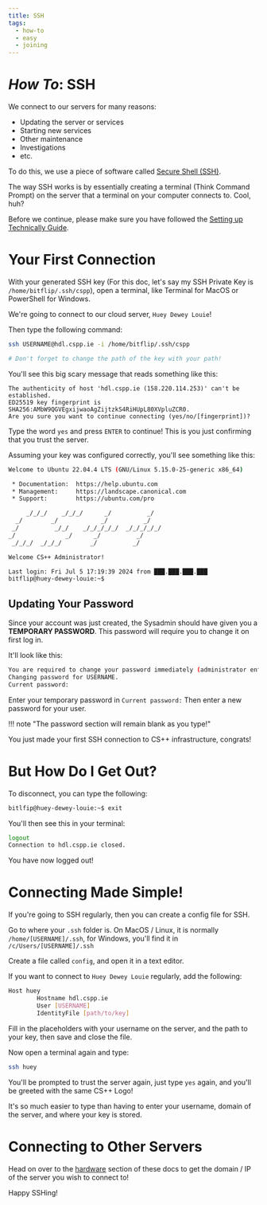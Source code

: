 ```yaml
---
title: SSH
tags:
  - how-to
  - easy
  - joining
---
```

# *How To*: SSH

We connect to our servers for many reasons:
- Updating the server or services
- Starting new services
- Other maintenance
- Investigations
- etc.

To do this, we use a piece of software called [Secure Shell (SSH)](https://en.wikipedia.org/wiki/Secure_Shell).

The way SSH works is by essentially creating a terminal (Think Command Prompt) on the server that a terminal on your computer connects to. Cool, huh?

Before we continue, please make sure you have followed the [Setting up Technically Guide](./joining-committee.md).

# Your First Connection
With your generated SSH key (For this doc, let's say my SSH Private Key is `/home/bitflip/.ssh/cspp`), open a terminal, like Terminal for MacOS or PowerShell for Windows.

We're going to connect to our cloud server, `Huey Dewey Louie`!

Then type the following command:
```bash
ssh USERNAME@hdl.cspp.ie -i /home/bitflip/.ssh/cspp

# Don't forget to change the path of the key with your path!
```

You'll see this big scary message that reads something like this:
```
The authenticity of host 'hdl.cspp.ie (158.220.114.253)' can't be established.
ED25519 key fingerprint is SHA256:AMbW9QGVEgxijwaoAgZijtzkS4RiHUpL80XVpluZCR0.
Are you sure you want to continue connecting (yes/no/[fingerprint])?
```

Type the word `yes` and press `ENTER` to continue! This is you just confirming that you trust the server.

Assuming your key was configured correctly, you'll see something like this:
```bash
Welcome to Ubuntu 22.04.4 LTS (GNU/Linux 5.15.0-25-generic x86_64)

 * Documentation:  https://help.ubuntu.com
 * Management:     https://landscape.canonical.com
 * Support:        https://ubuntu.com/pro

     _/_/_/    _/_/_/      _/          _/
  _/        _/            _/          _/
 _/          _/_/    _/_/_/_/_/  _/_/_/_/_/
_/              _/      _/          _/
 _/_/_/  _/_/_/        _/          _/

Welcome CS++ Administrator!

Last login: Fri Jul 5 17:19:39 2024 from ███.███.███.███
bitflip@huey-dewey-louie:~$
```

## Updating Your Password
Since your account was just created, the Sysadmin should have given you a **TEMPORARY PASSWORD**. This password will require you to change it on first log in.

It'll look like this:
```bash
You are required to change your password immediately (administrator enforced).
Changing password for USERNAME.
Current password:
```

Enter your temporary password in `Current password:`
Then enter a new password for your user.

!!! note "The password section will remain blank as you type!"

You just made your first SSH connection to CS++ infrastructure, congrats!

# But How Do I Get Out?
To disconnect, you can type the following:
```bash
bitlfip@huey-dewey-louie:~$ exit
```

You'll then see this in your terminal:
```bash
logout
Connection to hdl.cspp.ie closed.
```

You have now logged out!

# Connecting Made Simple!
If you're going to SSH regularly, then you can create a config file for SSH.

Go to where your `.ssh` folder is. On MacOS / Linux, it is normally `/home/[USERNAME]/.ssh`, for Windows, you'll find it in `/c/Users/[USERNAME]/.ssh`

Create a file called `config`, and open it in a text editor.

If you want to connect to `Huey Dewey Louie` regularly, add the following:
```bash
Host huey
        Hostname hdl.cspp.ie
        User [USERNAME]
        IdentityFile [path/to/key]
```
Fill in the placeholders with your username on the server, and the path to your key, then save and close the file.

Now open a terminal again and type:
```bash
ssh huey
```

You'll be prompted to trust the server again, just type `yes` again, and you'll be greeted with the same CS++ Logo!

It's so much easier to type than having to enter your username, domain of the server, and where your key is stored.

# Connecting to Other Servers
Head on over to the [hardware](../hardware/index.md) section of these docs to get the domain / IP of the server you wish to connect to!

Happy SSHing!
